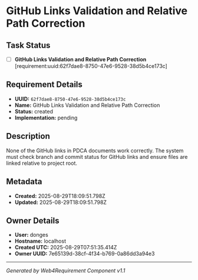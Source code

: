 # GitHub Links Validation and Relative Path Correction

## Task Status
- [ ] **GitHub Links Validation and Relative Path Correction** [requirement:uuid:62f7dae8-8750-47e6-9528-38d5b4ce173c]

## Requirement Details

- **UUID:** `62f7dae8-8750-47e6-9528-38d5b4ce173c`
- **Name:** GitHub Links Validation and Relative Path Correction
- **Status:** created
- **Implementation:** pending

## Description

None of the GitHub links in PDCA documents work correctly. The system must check branch and commit status for GitHub links and ensure files are linked relative to project root.

## Metadata

- **Created:** 2025-08-29T18:09:51.798Z
- **Updated:** 2025-08-29T18:09:51.798Z

## Owner Details

- **User:** donges
- **Hostname:** localhost
- **Created UTC:** 2025-08-29T07:51:35.414Z
- **Owner UUID:** 7e65139d-38cf-4f34-b769-0a86dd3a94e3

---

*Generated by Web4Requirement Component v1.1*